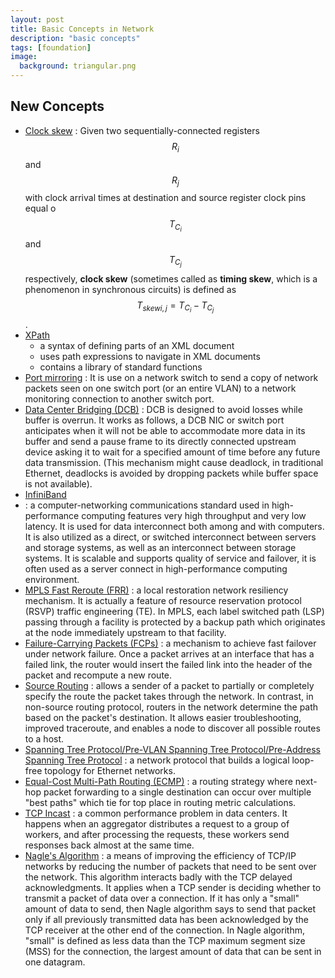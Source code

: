 ```yaml
---
layout: post
title: Basic Concepts in Network
description: "basic concepts"
tags: [foundation]
image:
  background: triangular.png
---
```


## New Concepts 

+ [Clock skew](https://en.wikipedia.org/wiki/Clock_skew)
: Given two sequentially-connected registers $$R_i$$ and $$R_j$$ with clock arrival times at destination and source register clock pins equal o $$T_{C_i}$$ and $$T_{C_j}$$ respectively, **clock skew** (sometimes called as **timing skew**, which is a phenomenon in synchronous circuits) is defined as $$T_{skew i,j} = T_{C_i} - T_{C_j}$$.
+ [XPath](http://www.w3schools.com/xsl/xpath_intro.asp)
    - a syntax of defining parts of an XML document
    - uses path expressions to navigate in XML documents 
    - contains a library of standard functions
+ [Port mirroring](https://en.wikipedia.org/wiki/Port_mirroring)
: It is use on a network switch to send a copy of network packets seen on one switch port (or an entire VLAN) to a network monitoring connection to another switch port.
+ [Data Center Bridging (DCB)](https://en.wikipedia.org/wiki/Data_center_bridging)
: DCB is designed to avoid losses while buffer is overrun. It works as follows, a DCB NIC or switch port anticipates when it will not be able to accommodate more data in its buffer and send a pause frame to its directly connected upstream device asking it to wait for a specified amount of time before any future data transmission. (This mechanism might cause deadlock, in traditional Ethernet, deadlocks is avoided by dropping packets while buffer space is not available).
+ [InfiniBand](https://en.wikipedia.org/wiki/InfiniBand)
+ : a computer-networking communications standard used in high-performance computing features very high throughput and very low latency. It is used for data interconnect both among and with computers. It is also utilized as a direct, or switched interconnect between servers and storage systems, as well as an interconnect between storage systems. It is scalable and supports quality of service and failover, it is often used as a server connect in high-performance computing environment.
+ [MPLS Fast Reroute (FRR)](https://en.wikipedia.org/wiki/MPLS_local_protection)
: a local restoration network resiliency mechanism. It is actually a feature of resource reservation protocol (RSVP) traffic engineering (TE). In MPLS, each label switched path (LSP) passing through a facility is protected by a backup path which originates at the node immediately upstream to that facility.
+ [Failure-Carrying Packets (FCPs)](http://people.eecs.berkeley.edu/~istoica/papers/2007/fcp-sigcomm07.pdf)
: a mechanism to achieve fast failover under network failure. Once a packet arrives at an interface that has a failed link, the router would insert the failed link into the header of the packet and recompute a new route.
+ [Source Routing](https://en.wikipedia.org/wiki/Source_routing)
: allows a sender of a packet to partially or completely specify the route the packet takes through the network. In contrast, in non-source routing protocol, routers in the network determine the path based on the packet's destination. It allows easier troubleshooting, improved traceroute, and enables a node to discover all possible routes to a host. 
+ [Spanning Tree Protocol/Pre-VLAN Spanning Tree Protocol/Pre-Address Spanning Tree Protocol](https://en.wikipedia.org/wiki/Spanning_Tree_Protocol) 
: a network protocol that builds a logical loop-free topology for Ethernet networks.
+ [Equal-Cost Multi-Path Routing (ECMP)](https://en.wikipedia.org/wiki/Equal-cost_multi-path_routing)
: a routing strategy where next-hop packet forwarding to a single destination can occur over multiple "best paths" which tie for top place in routing metric calculations.
+ [TCP Incast](https://www.cs.cmu.edu/~dga/papers/incast-sigcomm2009.pdf)
: a common performance problem in data centers. It happens when an aggregator distributes a request to a group of workers, and after processing the requests, these workers send responses back almost at the same time.
+ [Nagle's Algorithm]()
: a means of improving the efficiency of TCP/IP networks by reducing the number of packets that need to be sent over the network. This algorithm interacts badly with the TCP delayed acknowledgments. It applies when a TCP sender is deciding whether to transmit a packet of data over a connection. If it has only a "small" amount of data to send, then Nagle algorithm says to send that packet only if all previously transmitted data has been acknowledged by the TCP receiver at the other end of the connection. In Nagle algorithm, "small" is defined as less data than the TCP maximum segment size (MSS) for the connection, the largest amount of data that can be sent in one datagram.
